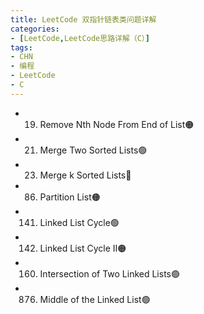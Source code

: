 ```yaml
---
title: LeetCode 双指针链表类问题详解
categories:
- [LeetCode,LeetCode思路详解（C）]
tags: 
- CHN
- 编程
- LeetCode
- C
---
```

-	19. Remove Nth Node From End of List🟠
-	21. Merge Two Sorted Lists🟢
-	23. Merge k Sorted Lists🔴
-	86. Partition List🟠
-	141. Linked List Cycle🟢
-	142. Linked List Cycle II🟠
-	160. Intersection of Two Linked Lists🟢
-	876. Middle of the Linked List🟢